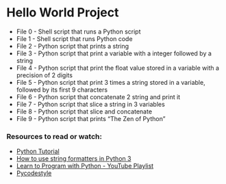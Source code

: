 # Hello World Project

- File 0 - Shell script that runs a Python script
- File 1 - Shell script that runs Python code
- File 2 - Python script that prints a string
- File 3 - Python script that print a variable with a integer followed by a string
- File 4 - Python script that print the float value stored in a variable with a precision of 2 digits
- File 5 - Python script that print 3 times a string stored in a variable, followed by its first 9 characters
- File 6 - Python script that concatenate 2 string and print it
- File 7 - Python script that slice a string in 3 variables
- File 8 - Python script that slice and concatenate
- File 9 - Python script that prints “The Zen of Python”

### Resources to read or watch:
- [Python Tutorial](https://intranet.hbtn.io/rltoken/rxl4llMywYRK4wFohoA-cw)
- [How to use string formatters in Python 3](https://realpython.com/python-f-strings/)
- [Learn to Program with Python - YouTube Playlist](https://www.youtube.com/playlist?list=PLGLfVvz_LVvTn3cK5e6LjhgGiSeVlIRwt&cbrd=1&ucbcb=1)
- [Pycodestyle](https://pypi.org/project/pycodestyle/)
